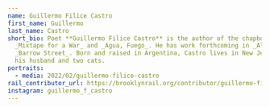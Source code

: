 ```yaml
---
name: Guillermo Filice Castro
first_name: Guillermo
last_name: Castro
short_bio: Poet **Guillermo Filice Castro** is the author of the chapbooks
  _Mixtape for a War_ and _Agua, Fuego_. He has work forthcoming in _Allium_ and
  _Barrow Street_. Born and raised in Argentina, Castro lives in New Jersey with
  his husband and two cats.
portraits:
  - media: 2022/02/guillermo-filice-castro
rail_contributor_url: https://brooklynrail.org/contributor/guillermo-filice-castro
instagram: guillermo_f_castro
---
```

